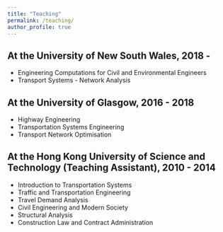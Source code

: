 ```yaml
---
title: "Teaching"
permalink: /teaching/
author_profile: true
---
```


At the University of New South Wales, 2018 -
--------
* Engineering Computations for Civil and Environmental Engineers
* Transport Systems - Network Analysis

At the University of Glasgow, 2016 - 2018
--------
* Highway Engineering
* Transportation Systems Engineering
* Transport Network Optimisation

At the Hong Kong University of Science and Technology (Teaching Assistant), 2010 - 2014
--------
* Introduction to Transportation Systems
* Traffic and Transportation Engineering
* Travel Demand Analysis
* Civil Engineering and Modern Society
* Structural Analysis
* Construction Law and Contract Administration
